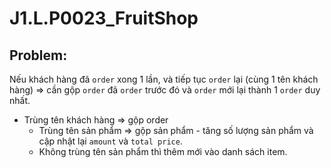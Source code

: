 # J1.L.P0023_FruitShop

## Problem:
Nếu khách hàng đã `order` xong 1 lần, và tiếp tục `order` lại (cùng 1 tên khách hàng) => cần gộp `order` đã `order` trước đó và `order` mới lại thành 1 `order` duy nhất.
- Trùng tên khách hàng => gộp order
  - Trùng tên sản phẩm => gộp sản phẩm - tăng số lượng sản phẩm và cập nhật lại `amount` và `total price`.
  - Không trùng tên sản phẩm thì thêm mới vào danh sách item.
